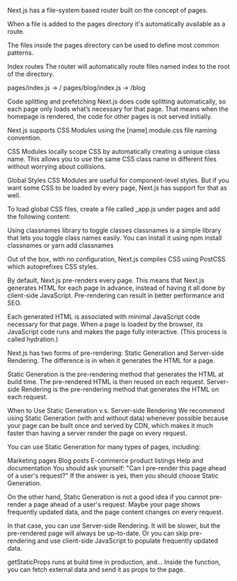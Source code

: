 Next.js has a file-system based router built on the concept of pages.

When a file is added to the pages directory it's automatically available as a route.

The files inside the pages directory can be used to define most common patterns.

Index routes
The router will automatically route files named index to the root of the directory.

pages/index.js → /
pages/blog/index.js → /blog

Code splitting and prefetching
Next.js does code splitting automatically, so each page only loads what’s necessary for that page. That means when the homepage is rendered, the code for other pages is not served initially.

Next.js supports CSS Modules using the [name].module.css file naming convention.

CSS Modules locally scope CSS by automatically creating a unique class name. This allows you to use the same CSS class name in different files without worrying about collisions.


Global Styles
CSS Modules are useful for component-level styles. But if you want some CSS to be loaded by every page, Next.js has support for that as well.

To load global CSS files, create a file called _app.js under pages and add the following content:

Using classnames library to toggle classes
classnames is a simple library that lets you toggle class names easily. You can install it using npm install classnames or yarn add classnames

Out of the box, with no configuration, Next.js compiles CSS using PostCSS which autoprefixes CSS styles.

By default, Next.js pre-renders every page. This means that Next.js generates HTML for each page in advance, instead of having it all done by client-side JavaScript. Pre-rendering can result in better performance and SEO.

Each generated HTML is associated with minimal JavaScript code necessary for that page. When a page is loaded by the browser, its JavaScript code runs and makes the page fully interactive. (This process is called hydration.)

Next.js has two forms of pre-rendering: Static Generation and Server-side Rendering. The difference is in when it generates the HTML for a page.

Static Generation is the pre-rendering method that generates the HTML at build time. The pre-rendered HTML is then reused on each request.
Server-side Rendering is the pre-rendering method that generates the HTML on each request.

When to Use Static Generation v.s. Server-side Rendering
We recommend using Static Generation (with and without data) whenever possible because your page can be built once and served by CDN, which makes it much faster than having a server render the page on every request.

You can use Static Generation for many types of pages, including:

Marketing pages
Blog posts
E-commerce product listings
Help and documentation
You should ask yourself: "Can I pre-render this page ahead of a user's request?" If the answer is yes, then you should choose Static Generation.

On the other hand, Static Generation is not a good idea if you cannot pre-render a page ahead of a user's request. Maybe your page shows frequently updated data, and the page content changes on every request.

In that case, you can use Server-side Rendering. It will be slower, but the pre-rendered page will always be up-to-date. Or you can skip pre-rendering and use client-side JavaScript to populate frequently updated data.

getStaticProps runs at build time in production, and…
Inside the function, you can fetch external data and send it as props to the page.